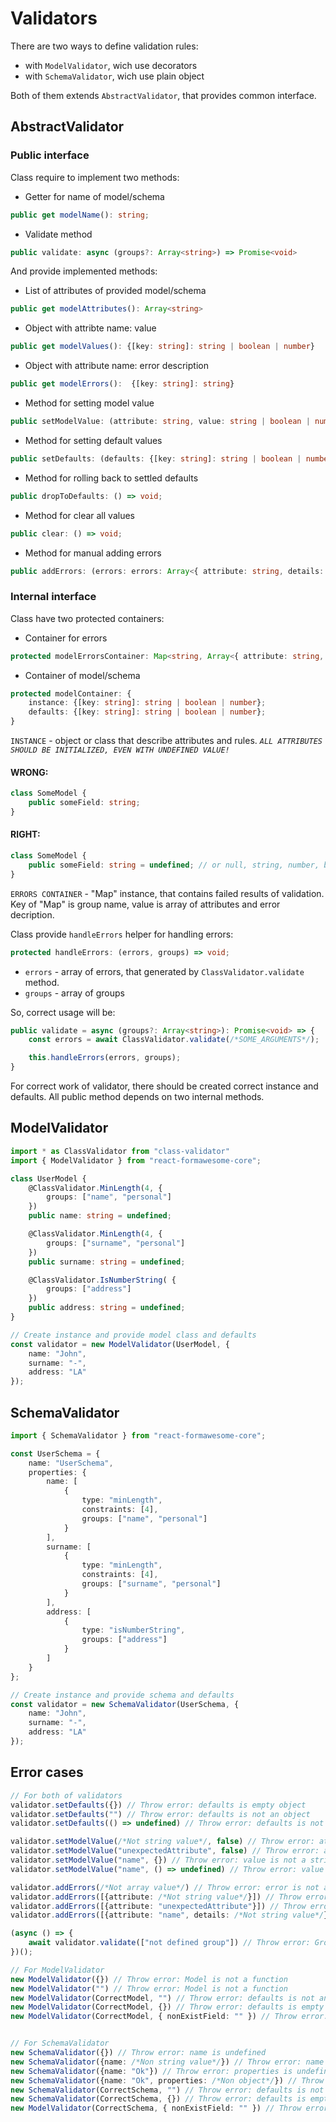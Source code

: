 # Validators

There are two ways to define validation rules:
 - with `ModelValidator`, wich use decorators
 - with `SchemaValidator`, wich use plain object

Both of them extends `AbstractValidator`, that provides common interface.

## AbstractValidator

### Public interface

Class require to implement two methods:
 - Getter for name of model/schema
```ts
public get modelName(): string;
```
 - Validate method
```ts
public validate: async (groups?: Array<string>) => Promise<void>
```

And provide implemented methods:
 - List of attributes of provided model/schema
```ts
public get modelAttributes(): Array<string>
```
 - Object with attribte name: value
```ts
public get modelValues(): {[key: string]: string | boolean | number}
```
 - Object with attribute name: error description
 ```ts
 public get modelErrors():  {[key: string]: string}
 ```
 - Method for setting model value
```ts
public setModelValue: (attribute: string, value: string | boolean | number) => void;
```
 - Method for setting default values
```ts
public setDefaults: (defaults: {[key: string]: string | boolean | number}) => void;
```
 - Method for rolling back to settled defaults
```ts
public dropToDefaults: () => void;
```
 - Method for clear all values
```ts
public clear: () => void;
```
 - Method for manual adding errors
 ```ts
 public addErrors: (errors: errors: Array<{ attribute: string, details: string }>) => void;
 ```

### Internal interface

Class have two protected containers:
 - Container for errors
```ts
protected modelErrorsContainer: Map<string, Array<{ attribute: string, details: string }>>
```
 - Container of model/schema
```ts
protected modelContainer: {
    instance: {[key: string]: string | boolean | number};
    defaults: {[key: string]: string | boolean | number};
}
```

`INSTANCE` - object or class that describe attributes and rules.
*`ALL ATTRIBUTES SHOULD BE INITIALIZED, EVEN WITH UNDEFINED VALUE!`*

#### WRONG:
```ts
class SomeModel {
    public someField: string;
}
```

#### RIGHT:
```ts
class SomeModel {
    public someField: string = undefined; // or null, string, number, boolean.
}
```

`ERRORS CONTAINER` - "Map" instance, that contains failed results of validation. Key of "Map" is group name, value is array of attributes and error decription.

Class provide `handleErrors` helper for handling errors:
```ts
protected handleErrors: (errors, groups) => void;
```
 - `errors` - array of errors, that generated by `ClassValidator.validate` method.
 - `groups` - array of groups

So, correct usage will be:
```ts
public validate = async (groups?: Array<string>): Promise<void> => {
    const errors = await ClassValidator.validate(/*SOME_ARGUMENTS*/);

    this.handleErrors(errors, groups);
}
```

For correct work of validator, there should be created correct instance and defaults. All public method depends on two internal methods.




## ModelValidator

```ts
import * as ClassValidator from "class-validator"
import { ModelValidator } from "react-formawesome-core";

class UserModel {
    @ClassValidator.MinLength(4, {
        groups: ["name", "personal"]
    })
    public name: string = undefined;

    @ClassValidator.MinLength(4, {
        groups: ["surname", "personal"]
    })
    public surname: string = undefined;

    @ClassValidator.IsNumberString( {
        groups: ["address"]
    })
    public address: string = undefined;
}

// Create instance and provide model class and defaults
const validator = new ModelValidator(UserModel, {
    name: "John",
    surname: "-",
    address: "LA"
});
```

## SchemaValidator

```ts
import { SchemaValidator } from "react-formawesome-core";

const UserSchema = {
    name: "UserSchema",
    properties: {
        name: [
            {
                type: "minLength",
                constraints: [4],
                groups: ["name", "personal"]
            }
        ],
        surname: [
            {
                type: "minLength",
                constraints: [4],
                groups: ["surname", "personal"]
            }
        ],
        address: [
            {
                type: "isNumberString",
                groups: ["address"]
            }
        ]
    }
};

// Create instance and provide schema and defaults
const validator = new SchemaValidator(UserSchema, {
    name: "John",
    surname: "-",
    address: "LA"
});
```

## Error cases
```ts
// For both of validators
validator.setDefaults({}) // Throw error: defaults is empty object
validator.setDefaults("") // Throw error: defaults is not an object
validator.setDefaults(() => undefined) // Throw error: defaults is not an object

validator.setModelValue(/*Not string value*/, false) // Throw error: attribute is not a string
validator.setModelValue("unexpectedAttribute", false) // Throw error: attribute is not exist in model/schema
validator.setModelValue("name", {}) // Throw error: value is not a string
validator.setModelValue("name", () => undefined) // Throw error: value is not a string

validator.addErrors(/*Not array value*/) // Throw error: error is not an array
validator.addErrors([{attribute: /*Not string value*/}]) // Throw error: attribute is not a string
validator.addErrors([{attribute: "unexpectedAttribute"}]) // Throw error: attribute is not exist in model/schema
validator.addErrors([{attribute: "name", details: /*Not string value*/}]) // Throw error: details is not a string

(async () => {
    await validator.validate(["not defined group"]) // Throw error: Group does not defined in model/schema
})();

// For ModelValidator
new ModelValidator({}) // Throw error: Model is not a function
new ModelValidator("") // Throw error: Model is not a function
new ModelValidator(CorrectModel, "") // Throw error: defaults is not an object
new ModelValidator(CorrectModel, {}) // Throw error: defaults is empty
new ModelValidator(CorrectModel, { nonExistField: "" }) // Throw error: nonExistField does not exist in Model


// For SchemaValidator
new SchemaValidator({}) // Throw error: name is undefined
new SchemaValidator({name: /*Non string value*/}) // Throw error: name is not a string
new SchemaValidator({name: "Ok"}) // Throw error: properties is undefined
new SchemaValidator({name: "Ok", properties: /*Non object*/}) // Throw error: properties is not an object
new SchemaValidator(CorrectSchema, "") // Throw error: defaults is not an object
new SchemaValidator(CorrectSchema, {}) // Throw error: defaults is empty
new ModelValidator(CorrectSchema, { nonExistField: "" }) // Throw error: nonExistField does not exist in Schema

```
